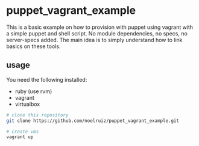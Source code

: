 # puppet_vagrant_example
This is a basic example on how to provision with puppet using vagrant with a
simple puppet and shell script.
No module dependencies, no specs, no server-specs added.
The main idea is to simply understand how to link basics on these tools.

## usage

You need the following installed:

* ruby (use rvm)
* vagrant
* virtualbox

```bash
# clone this repository
git clone https://github.com/noelruiz/puppet_vagrant_example.git

# create vms
vagrant up

```
